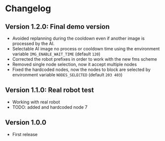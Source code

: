 # Changelog

## Version 1.2.0: Final demo version
- Avoided replanning during the cooldown even if another image is processed by the AI.
- Selectable AI image no process or cooldown time using the environment variable `IMG_ENABLE_WAIT_TIME` (default `120`)
- Corrected the robot prefixes in order to work with the new fms scheme
- Removed single node selection, now it accept multiple nodes
- Fixed the hardcoded nodes, now the nodes to block are selected by environment variable `NODES_SELECTED` (default `203 403`)

## Version 1.1.0: Real robot test
- Working with real robot
- TODO: added and hardcoded node 7

## Version 1.0.0
- First release